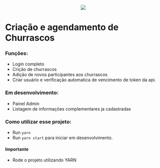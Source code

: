 
<p align="center"> 
 <img  src="https://cdn.pixabay.com/photo/2013/07/13/11/34/owl-158416_960_720.png">
</p> 

# Criação e agendamento de Churrascos

### Funções:

- Login completo
- Crição de churrascos
- Adição de novos participantes aos churrascos
- Criar usuário e verificação automatica de vencimento de token da api.


### Em desenvolvimento:

- Painel Admin
- Listagem de informações complementares ja cadastradas

### Como utilizar esse projeto:

- Run `yarn`
- Run `yarn start` para iniciar em desenvolvimento.

#### Importante

- Rode o projeto utilizando YARN
